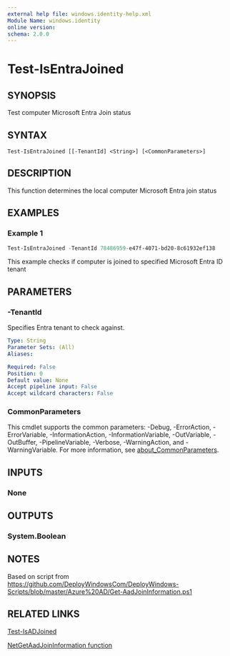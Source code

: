 ```yaml
---
external help file: windows.identity-help.xml
Module Name: windows.identity
online version:
schema: 2.0.0
---
```


# Test-IsEntraJoined

## SYNOPSIS

Test computer Microsoft Entra Join status

## SYNTAX

```
Test-IsEntraJoined [[-TenantId] <String>] [<CommonParameters>]
```

## DESCRIPTION

This function determines the local computer Microsoft Entra join status

## EXAMPLES

### Example 1

```powershell
Test-IsEntraJoined -TenantId 78486959-e47f-4071-bd20-8c61932ef138
```

This example checks if computer is joined to specified Microsoft Entra ID tenant

## PARAMETERS

### -TenantId

Specifies Entra tenant to check against.

```yaml
Type: String
Parameter Sets: (All)
Aliases:

Required: False
Position: 0
Default value: None
Accept pipeline input: False
Accept wildcard characters: False
```

### CommonParameters
This cmdlet supports the common parameters: -Debug, -ErrorAction, -ErrorVariable, -InformationAction, -InformationVariable, -OutVariable, -OutBuffer, -PipelineVariable, -Verbose, -WarningAction, and -WarningVariable. For more information, see [about_CommonParameters](http://go.microsoft.com/fwlink/?LinkID=113216).

## INPUTS

### None

## OUTPUTS

### System.Boolean

## NOTES

Based on script from https://github.com/DeployWindowsCom/DeployWindows-Scripts/blob/master/Azure%20AD/Get-AadJoinInformation.ps1

## RELATED LINKS

[Test-IsADJoined](Test-IsADJoined.md)

[NetGetAadJoinInformation function](https://learn.microsoft.com/windows/win32/api/lmjoin/nf-lmjoin-netgetaadjoininformation)
